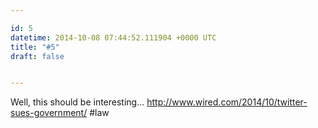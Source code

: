 ```yaml
---

id: 5
datetime: 2014-10-08 07:44:52.111904 +0000 UTC
title: "#5"
draft: false


---
```


Well, this should be interesting... http://www.wired.com/2014/10/twitter-sues-government/ #law
